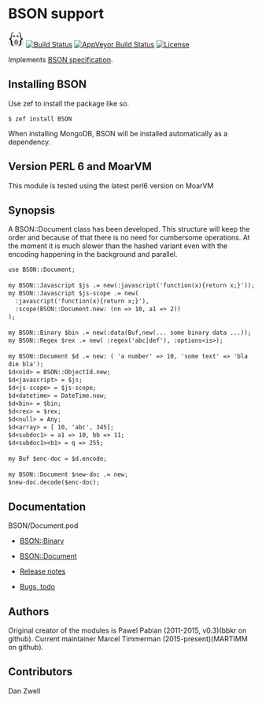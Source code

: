 # BSON support

![Face](logotype/logo_32x32.png) [![Build Status](https://travis-ci.org/MARTIMM/BSON.svg?branch=master)](https://travis-ci.org/MARTIMM/BSON) [![AppVeyor Build Status](https://ci.appveyor.com/api/projects/status/github/MARTIMM/bson?branch=master&passingText=Windows%20-%20OK&failingText=Windows%20-%20FAIL&pendingText=Windows%20-%20pending&svg=true)](https://ci.appveyor.com/project/MARTIMM/bson/branch/master) [![License](http://martimm.github.io/label/License-label.svg)](http://www.perlfoundation.org/artistic_license_2_0)

Implements [BSON specification][spec].

## Installing BSON

Use zef to install the package like so.
```
$ zef install BSON
```

When installing MongoDB, BSON will be installed automatically as a dependency.

## Version PERL 6 and MoarVM

This module is tested using the latest perl6 version on MoarVM


## Synopsis

A BSON::Document class has been developed. This structure will keep the order and because of that there is no need for cumbersome operations. At the moment it is much slower than the hashed variant even with the encoding happening in the
background and parallel.

```
use BSON::Document;

my BSON::Javascript $js .= new(:javascript('function(x){return x;}'));
my BSON::Javascript $js-scope .= new(
  :javascript('function(x){return x;}'),
  :scope(BSON::Document.new: (nn => 10, a1 => 2))
);

my BSON::Binary $bin .= new(:data(Buf,new(... some binary data ...));
my BSON::Regex $rex .= new( :regex('abc|def'), :options<is>);

my BSON::Document $d .= new: ( 'a number' => 10, 'some text' => 'bla die bla');
$d<oid> = BSON::ObjectId.new;
$d<javascript> = $js;
$d<js-scope> = $js-scope;
$d<datetime> = DateTime.now;
$d<bin> = $bin;
$d<rex> = $rex;
$d<null> = Any;
$d<array> = [ 10, 'abc', 345];
$d<subdoc1> = a1 => 10, bb => 11;
$d<subdoc1><b1> = q => 255;

my Buf $enc-doc = $d.encode;

my BSON::Document $new-doc .= new;
$new-doc.decode($enc-doc);

```

## Documentation

BSON/Document.pod
* [BSON::Binary][Binary]
* [BSON::Document][Document]

* [Release notes][notes]
* [Bugs, todo][todo]


## Authors

Original creator of the modules is Pawel Pabian (2011-2015, v0.3)(bbkr on github).
Current maintainer Marcel Timmerman (2015-present)(MARTIMM on github).

## Contributors

Dan Zwell




[spec]: http://bsonspec.org/

[Binary]: https://github.com/MARTIMM/BSON/blob/master/doc/Binary.pdf
[Document]: https://github.com/MARTIMM/BSON/blob/master/doc/Document.pdf

[notes]: https://github.com/MARTIMM/BSON/blob/master/doc/CHANGES.md
[todo]: https://github.com/MARTIMM/BSON/blob/master/doc/TODO.md
